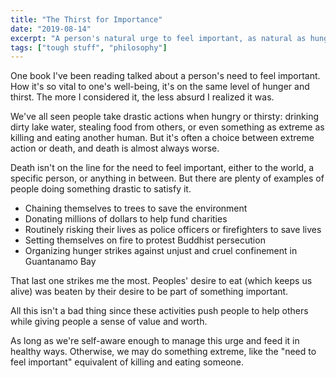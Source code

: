```yaml
---
title: "The Thirst for Importance"
date: "2019-08-14"
excerpt: "A person's natural urge to feel important, as natural as hunger and thirst, shows itself in many ways."
tags: ["tough stuff", "philosophy"]
---
```


One book I've been reading talked about a person's need to feel important. How it's so vital to one's well-being, it's on the same level of hunger and thirst. The more I considered it, the less absurd I realized it was.

We've all seen people take drastic actions when hungry or thirsty: drinking dirty lake water, stealing food from others, or even something as extreme as killing and eating another human. But it's often a choice between extreme action or death, and death is almost always worse.

Death isn't on the line for the need to feel important, either to the world, a specific person, or anything in between. But there are plenty of examples of people doing something drastic to satisfy it.

* Chaining themselves to trees to save the environment
* Donating millions of dollars to help fund charities
* Routinely risking their lives as police officers or firefighters to save lives
* Setting themselves on fire to protest Buddhist persecution
* Organizing hunger strikes against unjust and cruel confinement in Guantanamo Bay

That last one strikes me the most. Peoples' desire to eat (which keeps us alive) was beaten by their desire to be part of something important.

All this isn't a bad thing since these activities push people to help others while giving people a sense of value and worth.

As long as we're self-aware enough to manage this urge and feed it in healthy ways. Otherwise, we may do something extreme, like the "need to feel important" equivalent of killing and eating someone.
